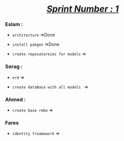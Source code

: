 #  <center> <ins>  ***Sprint Number : 1*** </ins> </center>
### Eslam :
* `architecture` =>Done

* `install pakges` =>Done

* `create reposatoreies for models` =>
### Serag :
* `erd` =>

* `create dataBasa with all models ` =>


### Ahmed :

* `create base rebo` =>

### Fares
* `identity freamework` =>
